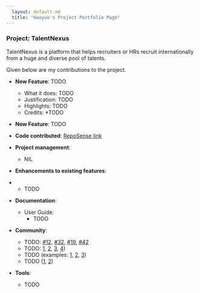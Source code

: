 ```yaml
---
  layout: default.md
  title: "Haoyue's Project Portfolio Page"
---
```


### Project: TalentNexus

TalentNexus is a platform that helps recruiters or HRs recruit internationally from a huge and diverse pool of talents.

Given below are my contributions to the project.

* **New Feature**: TODO
    * What it does: TODO
    * Justification: TODO
    * Highlights: TODO
    * Credits: *TODO

* **New Feature**: TODO

* **Code contributed**: [RepoSense link]()

* **Project management**:
    * NIL

* **Enhancements to existing features**:
* * TODO

* **Documentation**:
    * User Guide:
        * TODO

* **Community**:
    * TODO: [\#12](), [\#32](), [\#19](), [\#42]()
    * TODO: [1](), [2](), [3](), [4]())
    * TODO (examples: [1](), [2](), [3]())
    * TODO ([1](), [2]())

* **Tools**:
    * TODO
